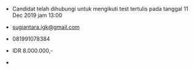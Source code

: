 - Candidat telah dihubungi untuk mengikuti test tertulis pada tanggal 11 Dec 2019 jam 13:00

- sugiantara.igk@gmail.com

- 081991078384

- IDR 8.000.000,-

- 
